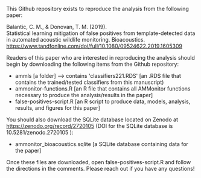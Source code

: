 This Github repository exists to reproduce the analysis from the following paper: 

Balantic, C. M., & Donovan, T. M. (2019).                                   
Statistical learning mitigation of false positives from template-detected data in automated acoustic wildlife monitoring. Bioacoustics. https://www.tandfonline.com/doi/full/10.1080/09524622.2019.1605309                                                                
                                    
Readers of this paper who are interested in reproducing the analysis should begin by downloading the following items from the Github repository:

* ammls [a folder]
   --> contains 'classifiers221.RDS' [an .RDS file that contains the trained/tested classifiers from this manuscript)
* ammonitor-functions.R [an R file that contains all AMMonitor functions necessary to produce the analysis/results in the paper]
* false-positives-script.R [an R script to produce data, models, analysis, results, and figures for this paper]

You should also download the SQLite database located on Zenodo at https://zenodo.org/record/2720105 (DOI for the SQLite database is 10.5281/zenodo.2720105
):
* ammonitor_bioacoustics.sqlite [a SQLite database containing data for the paper] 


Once these files are downloaded, open false-positives-script.R and follow the directions in the comments. Please reach out if you have any questions!
